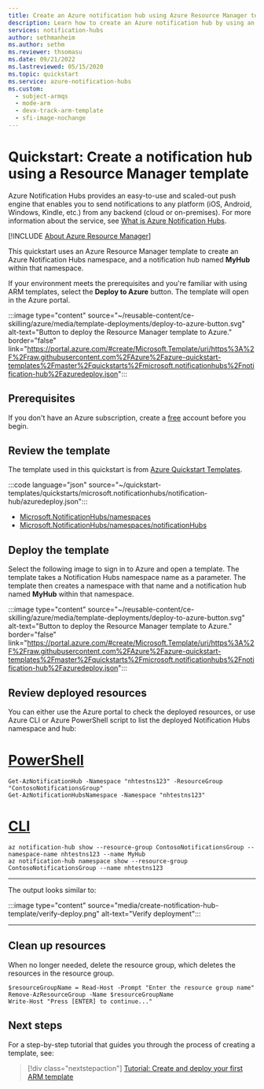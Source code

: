 ```yaml
---
title: Create an Azure notification hub using Azure Resource Manager template
description: Learn how to create an Azure notification hub by using an Azure Resource Manager template (ARM template).
services: notification-hubs
author: sethmanheim
ms.author: sethm
ms.reviewer: thsomasu
ms.date: 09/21/2022
ms.lastreviewed: 05/15/2020
ms.topic: quickstart
ms.service: azure-notification-hubs
ms.custom:
  - subject-armqs
  - mode-arm
  - devx-track-arm-template
  - sfi-image-nochange
---
```


# Quickstart: Create a notification hub using a Resource Manager template

Azure Notification Hubs provides an easy-to-use and scaled-out push engine that enables you to send notifications to any platform (iOS, Android, Windows, Kindle, etc.) from any backend (cloud or on-premises). For more information about the service, see [What is Azure Notification Hubs](notification-hubs-push-notification-overview.md).

[!INCLUDE [About Azure Resource Manager](~/reusable-content/ce-skilling/azure/includes/resource-manager-quickstart-introduction.md)]

This quickstart uses an Azure Resource Manager template to create an Azure Notification Hubs namespace, and a notification hub named **MyHub** within that namespace.

If your environment meets the prerequisites and you're familiar with using ARM templates, select the **Deploy to Azure** button. The template will open in the Azure portal.

:::image type="content" source="~/reusable-content/ce-skilling/azure/media/template-deployments/deploy-to-azure-button.svg" alt-text="Button to deploy the Resource Manager template to Azure." border="false" link="https://portal.azure.com/#create/Microsoft.Template/uri/https%3A%2F%2Fraw.githubusercontent.com%2FAzure%2Fazure-quickstart-templates%2Fmaster%2Fquickstarts%2Fmicrosoft.notificationhubs%2Fnotification-hub%2Fazuredeploy.json":::

## Prerequisites

If you don't have an Azure subscription, create a [free](https://azure.microsoft.com/pricing/purchase-options/azure-account?cid=msft_learn) account before you begin.

## Review the template

The template used in this quickstart is from [Azure Quickstart Templates](https://azure.microsoft.com/resources/templates/notification-hub/).

:::code language="json" source="~/quickstart-templates/quickstarts/microsoft.notificationhubs/notification-hub/azuredeploy.json":::

* [Microsoft.NotificationHubs/namespaces](/azure/templates/microsoft.notificationhubs/namespaces)
* [Microsoft.NotificationHubs/namespaces/notificationHubs](/azure/templates/microsoft.notificationhubs/namespaces/notificationhubs)

## Deploy the template

Select the following image to sign in to Azure and open a template. The template takes a Notification Hubs namespace name as a parameter. The template then creates a namespace with that name and a notification hub named **MyHub** within that namespace.

:::image type="content" source="~/reusable-content/ce-skilling/azure/media/template-deployments/deploy-to-azure-button.svg" alt-text="Button to deploy the Resource Manager template to Azure." border="false" link="https://portal.azure.com/#create/Microsoft.Template/uri/https%3A%2F%2Fraw.githubusercontent.com%2FAzure%2Fazure-quickstart-templates%2Fmaster%2Fquickstarts%2Fmicrosoft.notificationhubs%2Fnotification-hub%2Fazuredeploy.json":::

## Review deployed resources

You can either use the Azure portal to check the deployed resources, or use Azure CLI or Azure PowerShell script to list the deployed Notification Hubs namespace and hub:

# [PowerShell](#tab/PowerShell)

```azurepowershell-interactive
Get-AzNotificationHub -Namespace "nhtestns123" -ResourceGroup "ContosoNotificationsGroup"
Get-AzNotificationHubsNamespace -Namespace "nhtestns123"
```

# [CLI](#tab/CLI)

```azurecli-interactive
az notification-hub show --resource-group ContosoNotificationsGroup --namespace-name nhtestns123 --name MyHub
az notification-hub namespace show --resource-group ContosoNotificationsGroup --name nhtestns123
```

---

The output looks similar to:

:::image type="content" source="media/create-notification-hub-template/verify-deploy.png" alt-text="Verify deployment":::

---

## Clean up resources

When no longer needed, delete the resource group, which deletes the resources in the resource group.

```azurepowershell-interactive
$resourceGroupName = Read-Host -Prompt "Enter the resource group name"
Remove-AzResourceGroup -Name $resourceGroupName
Write-Host "Press [ENTER] to continue..."
```

## Next steps

For a step-by-step tutorial that guides you through the process of creating a template, see:

> [!div class="nextstepaction"]
> [Tutorial: Create and deploy your first ARM template](../azure-resource-manager/templates/template-tutorial-create-first-template.md)
